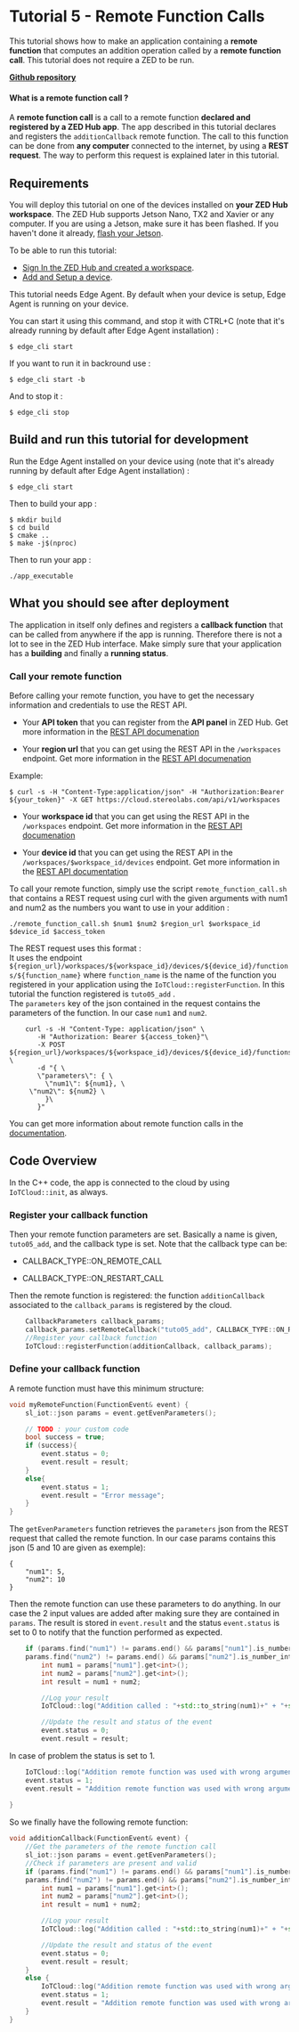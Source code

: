# Tutorial 5 - Remote Function Calls

This tutorial shows how to make an application containing a **remote function** that computes an addition operation called by a **remote function call**.
This tutorial does not require a ZED to be run.

[**Github repository**](https://github.com/stereolabs/cmp-examples/tree/main/tutorials/tutorial_05_remote_function_calls)

#### What is a remote function call ?
A **remote function call** is a call to a remote function **declared and registered by a ZED Hub app**. The app described in this tutorial declares and registers the `additionCallback` remote function. 
The call to this function can be done from **any computer** connected to the internet, by using a **REST request**. The way to perform this request is explained later in this tutorial.


## Requirements
You will deploy this tutorial on one of the devices installed on **your ZED Hub workspace**. The ZED Hub supports Jetson Nano, TX2 and Xavier or any computer. If you are using a Jetson, make sure it has been flashed. If you haven't done it already, [flash your Jetson](https://docs.nvidia.com/sdk-manager/install-with-sdkm-jetson/index.html).

To be able to run this tutorial:
- [Sign In the ZED Hub and created a workspace](https://www.stereolabs.com/docs/cloud/overview/get-started/).
- [Add and Setup a device](https://www.stereolabs.com/docs/cloud/overview/get-started/#add-a-camera).

This tutorial needs Edge Agent. By default when your device is setup, Edge Agent is running on your device.

You can start it using this command, and stop it with CTRL+C (note that it's already running by default after Edge Agent installation) :
```
$ edge_cli start
```

If you want to run it in backround use :
```
$ edge_cli start -b
```

And to stop it :
```
$ edge_cli stop
```

## Build and run this tutorial for development

Run the Edge Agent installed on your device using (note that it's already running by default after Edge Agent installation) :
```
$ edge_cli start
```

Then to build your app :
```
$ mkdir build
$ cd build
$ cmake ..
$ make -j$(nproc)
```

Then to run your app :
```
./app_executable
```

## What you should see after deployment
The application in itself only defines and registers a **callback function** that can be called from anywhere if the app is running. Therefore there is not a lot to see in the ZED Hub interface. Make simply sure that your application has a **building** and finally a **running status**.  

### Call your remote function
Before calling your remote function, you have to get the necessary information and credentials to use the REST API.

- Your **API token** that you can register from the **API panel** in ZED Hub. Get more information in the [REST API documenation](https://www.stereolabs.com/docs/cloud/rest-api/)

- Your **region url** that you can get using the REST API in the ```/workspaces``` endpoint. Get more information in the [REST API documenation](https://www.stereolabs.com/docs/cloud/rest-api/workspaces/)

Example:
```
$ curl -s -H "Content-Type:application/json" -H "Authorization:Bearer ${your_token}" -X GET https://cloud.stereolabs.com/api/v1/workspaces

```

- Your **workspace id** that you can get using the REST API in the ```/workspaces``` endpoint. Get more information in the [REST API documenation](https://www.stereolabs.com/docs/cloud/rest-api/workspaces/)


- Your **device id** that you can get using the REST API in the ```/workspaces/$workspace_id/devices``` endpoint. Get more information in the [REST API documentation](https://www.stereolabs.com/docs/cloud/rest-api/devices/)


To call your remote function, simply use the script ```remote_function_call.sh``` that contains a REST request using curl with the given arguments with num1 and num2 as the numbers you want to use in your addition :

```
./remote_function_call.sh $num1 $num2 $region_url $workspace_id $device_id $access_token
```

The REST request uses this format :\
It uses the endpoint ```${region_url}/workspaces/${workspace_id}/devices/${device_id}/functions/${function_name}``` where ```function_name``` is the name of the function you registered in your application using the ```IoTCloud::registerFunction```. In this tutorial the function registered is `tuto05_add` .\
The `parameters` key of the json contained in the request contains the parameters of the function. In our case `num1` and `num2`.

```
    curl -s -H "Content-Type: application/json" \
       -H "Authorization: Bearer ${access_token}"\
       -X POST ${region_url}/workspaces/${workspace_id}/devices/${device_id}/functions/tuto05_add \
       -d "{ \
       \"parameters\": { \
         \"num1\": ${num1}, \
	 \"num2\": ${num2} \
         }\
       }"
```

You can get more information about remote function calls in the [documentation](https://www.stereolabs.com/docs/cloud/remote-functions/call/).


## Code Overview

In the C++ code, the app is connected to the cloud by using `IoTCloud::init`, as always.

### Register your callback function
Then your remote function parameters are set. Basically a name is given, `tuto05_add`, and the callback type is set.
Note that the callback type can be:

- CALLBACK_TYPE::ON_REMOTE_CALL

- CALLBACK_TYPE::ON_RESTART_CALL

Then the remote function is registered: the function `additionCallback` associated to the `callback_params` is registered by the cloud.

```c++
    CallbackParameters callback_params;
    callback_params.setRemoteCallback("tuto05_add", CALLBACK_TYPE::ON_REMOTE_CALL, nullptr);
    //Register your callback function
    IoTCloud::registerFunction(additionCallback, callback_params);
```


### Define your callback function

A remote function must have this minimum structure:

```c++
void myRemoteFunction(FunctionEvent& event) {
    sl_iot::json params = event.getEvenParameters();

    // TODO : your custom code
    bool success = true;
    if (success){
        event.status = 0;
        event.result = result;
    }
    else{
        event.status = 1;
        event.result = "Error message";
    }
}

```

The `getEvenParameters` function retrieves the `parameters` json from the REST request that called the remote function.
In our case params contains this json (5 and 10 are given as exemple):
```
{
    "num1": 5, 
    "num2": 10 
}
```

Then the remote function can use these parameters to do anything. In our case the 2 input values are added after making sure they are contained in `params`. The result is stored in `event.result` and the status `event.status` is set to 0 to notify that the function performed as expected.

```c++
    if (params.find("num1") != params.end() && params["num1"].is_number_integer() &&
	params.find("num2") != params.end() && params["num2"].is_number_integer()) {
        int num1 = params["num1"].get<int>();
        int num2 = params["num2"].get<int>();
        int result = num1 + num2;

	    //Log your result
        IoTCloud::log("Addition called : "+std::to_string(num1)+" + "+std::to_string(num2)+" = "+std::to_string(result),LOG_LEVEL::INFO);

        //Update the result and status of the event
        event.status = 0;
        event.result = result;

```

In case of problem the status is set to 1.
```c++
    IoTCloud::log("Addition remote function was used with wrong arguments.",LOG_LEVEL::ERROR);
    event.status = 1;
    event.result = "Addition remote function was used with wrong arguments.";
    
}
```

So we finally have the following remote function:

```c++
void additionCallback(FunctionEvent& event) {
    //Get the parameters of the remote function call
    sl_iot::json params = event.getEvenParameters();
    //Check if parameters are present and valid
    if (params.find("num1") != params.end() && params["num1"].is_number_integer() &&
	params.find("num2") != params.end() && params["num2"].is_number_integer()) {
        int num1 = params["num1"].get<int>();
        int num2 = params["num2"].get<int>();
        int result = num1 + num2;

        //Log your result
        IoTCloud::log("Addition called : "+std::to_string(num1)+" + "+std::to_string(num2)+" = "+std::to_string(result),LOG_LEVEL::INFO);

        //Update the result and status of the event
        event.status = 0;
        event.result = result;
    } 
    else {
        IoTCloud::log("Addition remote function was used with wrong arguments.",LOG_LEVEL::ERROR);
        event.status = 1;
        event.result = "Addition remote function was used with wrong arguments.";
    }
}
```

